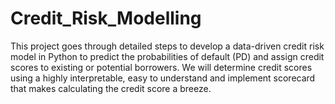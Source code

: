 # Credit_Risk_Modelling

This project goes through detailed steps to develop a data-driven credit risk model in Python to predict the probabilities of default (PD) and assign credit scores to existing or potential borrowers. We will determine credit scores using a highly interpretable, easy to understand and implement scorecard that makes calculating the credit score a breeze.
